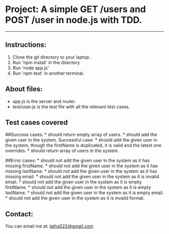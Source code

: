# Project: A simple GET /users and POST /user in node.js with TDD.
---

## Instructions:
1. Clone the git directory to your laptop.
2. Run 'npm install' in the directory
3. Run 'node app.js'
5. Run 'npm test' in another terminal.

## About files:
* app.js is the server and router.
* test/user.js is the test file with all the relevant test cases.

## Test cases covered
##Success cases:
    * should return empty array of users.
    * should add the given user in the system. Successful case.
    * should add the given user in the system, though the firstName is duplicated, it is valid and the latest one overrides.
    * should return array of users in the system.

##Error cases:
    * should not add the given user in the system as it has missing firstName.
    * should not add the given user in the system as it has missing lastName.
    * should not add the given user in the system as it has missing email.
    * should not add the given user in the system as it is invalid email.
    * should not add the given user in the system as it is empty firstName.
    * should not add the given user in the system as it is empty lastName.
    * should not add the given user in the system as it is empty email.
    * should not add the given user in the system as it is invalid format.

## Contact:
You can email me at: latha522@gmail.com
